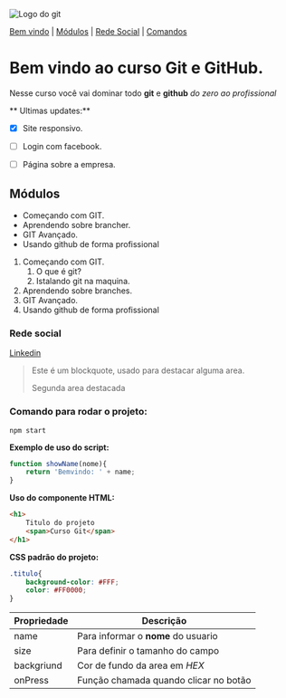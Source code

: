 ![Logo do git](https://sujeitoprogramador.com/wp-content/uploads/2021/04/gitimage.png)

[Bem vindo](#bem-vindo-ao-curso-git-e-github) |
[Módulos](#módulos) |
[Rede Social](#rede-social) |
[Comandos](#comando-para-rodar-o-projeto)

# Bem vindo ao curso Git e GitHub.

Nesse curso você vai dominar todo **git** e **github** _do zero ao profissional_

** Ultimas updates:**
- [X] Site responsivo.
- [ ] Login com facebook.
- [ ] Página sobre a empresa.


## Módulos
* Começando com GIT.
* Aprendendo sobre brancher.
* GIT Avançado.
* Usando github de forma profissional

1. Começando com GIT.
    1. O que é git?
    2. Istalando git na maquina.
2. Aprendendo sobre branches.
3. GIT Avançado.
4. Usando github de forma profissional


### Rede social

[Linkedin](https://www.linkedin.com/in/wevertoncosta/)

>Este é um blockquote, usado para destacar alguma area.
>
> Segunda area destacada


### Comando para rodar o projeto:

```
npm start
```

**Exemplo de uso do script:**
```js
function showName(nome){
    return 'Bemvindo: ' + name;
}
```

**Uso do componente HTML:**
```html
<h1>
    Titulo do projeto
    <span>Curso Git</span>
</h1>
```

**CSS padrão do projeto:**
```css
.titulo{
    background-color: #FFF;
    color: #FF0000;
}
```

Propriedade | Descrição 
----------- | ---------
name | Para informar o **nome** do usuario
size | Para definir o tamanho do campo
backgriund | Cor de fundo da area em _HEX_
onPress | Função chamada quando clicar no botão
